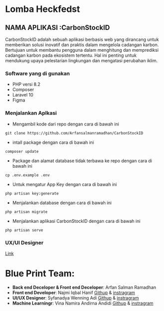 # Lomba Heckfedst 

## NAMA APLIKASI :CarbonStockID
CarbonStockID adalah sebuah aplikasi berbasis web yang dirancang untuk memberikan solusi inovatif dan praktis dalam mengelola cadangan karbon. Bertujuan untuk membantu pengguna dalam menghitung dan memprediksi cadangan karbon pada ekosistem tertentu. Hal ini penting untuk mendukung upaya pelestarian lingkungan dan mengatasi perubahan iklim.
### Software yang di gunakan 
* PHP versi 8.2
* Composer 
* Laravel 10 
* Figma

### Menjalankan Aplkasi 
* Mengambil kode dari repo dengan cara di bawah ini
```
git clone https://github.com/Arfansalmanramadhan/CarbonStockID
```
* intall package dengan cara di bawah ini
```
composer update
```
* Package dan alamat database tidak terbawa ke repo dengan cara di bawah ini
```
cp .env.example .env
```
* Untuk mengatur App Key dengan cara di bawah ini 
```
php artisan key:generate
```
* Menjalankan database dengan cara di bawah ini 
```
php artisan migrate
```

* Menjalankan aplikasi CarbonStockID dengan cara di bawah ini 
```
php artisan serve 
```

### UX/UI Designer
[Link](https://www.figma.com/design/NLM2yXRX5v81TgP7kYcosY/PA-Carbon?node-id=1-1387&p=f&t=XXybktfPkJkQfROh-0)

# Blue Print Team:
- **Back end Deceloper & Front end Deceloper**: Arfan Salman Ramadhan
- **Front end Developer**: Najmi Iqbal Hanif [Githup](https://github.com/pendosataubat) & [instragram](https://www.instagram.com/hnf_.45/)
- **UI/UX Designer**: Syfanadya Wenning Adi  [Githup](https://github.com/syfanadya) & [instragram](https://www.instagram.com/syfa.ndya)
- **Machine Learningr**: Vina Namira Andirna Andidi  [Githup](https://github.com/vinanamira) & [instragram](https://www.instagram.com/vinanamiraa16/)
